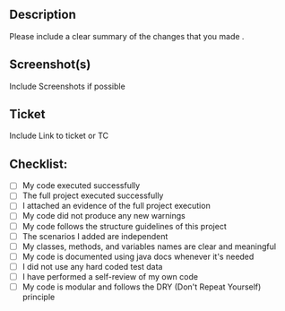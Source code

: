 ## Description

Please include a clear summary of the changes that you made .

## Screenshot(s)

Include Screenshots if possible

## Ticket

Include Link to ticket or TC


## Checklist:

- [ ] My code executed successfully
- [ ] The full project executed successfully
- [ ] I attached an evidence of the full project execution
- [ ] My code did not produce any new warnings
- [ ] My code follows the structure guidelines of this project
- [ ] The scenarios I added are independent
- [ ] My classes, methods, and variables names are clear and meaningful
- [ ] My code is documented using java docs whenever it's needed
- [ ] I did not use any hard coded test data
- [ ] I have performed a self-review of my own code
- [ ] My code is modular and follows the DRY (Don't Repeat Yourself) principle